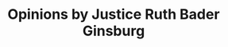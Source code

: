 ---
name: "Ruth Bader Ginsburg"
position: "Associate Justice"
title: "Opinions by Justice Ruth Bader Ginsburg"
alias: 1993ginsburg
---